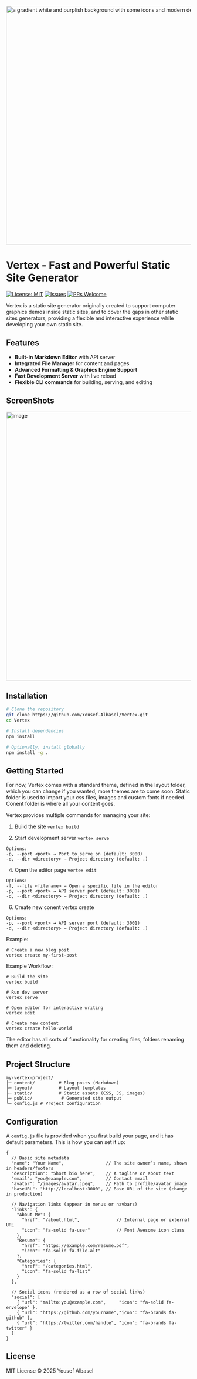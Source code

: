 <img width="1920" height="648" alt="a gradient white and purplish background with some icons and modern design on it to act as a background for designing a poster for a github repo, it needs not to have any text one it with a _V_ shaped ab (2)" src="https://github.com/user-attachments/assets/9a160921-49dc-4fd2-936a-07831b39d789" />

<h1> Vertex - Fast and Powerful Static Site Generator </h1>

[![License: MIT](https://img.shields.io/badge/License-MIT-yellow.svg)](./LICENSE)
[![Issues](https://img.shields.io/github/issues/Yousef-Albasel/vertex?style=flat&color=orange)](https://github.com/Yousef-Albasel/vertex/issues)
[![PRs Welcome](https://img.shields.io/badge/PRs-welcome-brightgreen.svg?style=flat)](https://github.com/Yousef-Albasel/vertex/pulls)

Vertex is a static site generator originally created to support computer graphics demos inside static sites, and to cover the gaps in other static sites generators, providing a flexible and interactive experience while developing your own static site.

</center>
<h2> Features </h2>
<ul>
<li> <strong>Built-in Markdown Editor</strong> with API server  </li>
<li> <strong>Integrated File Manager</strong> for content and pages  </li>
<li> <strong>Advanced Formatting & Graphics Engine Support</strong>  </li>
<li> <strong>Fast Development Server</strong> with live reload  </li>
<li> <strong>Flexible CLI commands</strong> for building, serving, and editing  
</ul>
<h2>ScreenShots </h2>

<img width="1599" height="730" alt="image" src="https://github.com/user-attachments/assets/dfa4530d-0a9f-4c22-bd88-e0c2ef9af136" />

<h2>Installation</h2>

```bash
# Clone the repository
git clone https://github.com/Yousef-Albasel/Vertex.git
cd Vertex

# Install dependencies
npm install

# Optionally, install globally
npm install -g .
```

<h2>Getting Started</h2>

For now, Vertex comes with a standard theme, defined in the layout folder, which you can change if you wanted, more themes are to come soon. Static folder is used to import your css files, images and custom fonts if needed. Conent folder is where all your content goes.

Vertex provides multiple commands for managing your site:

1. Build the site
`vertex build`

2. Start development server
`vertex serve`
```
Options:
-p, --port <port> → Port to serve on (default: 3000)
-d, --dir <directory> → Project directory (default: .)
```
4. Open the editor page
`vertex edit`
```
Options:
-f, --file <filename> → Open a specific file in the editor
-p, --port <port> → API server port (default: 3001)
-d, --dir <directory> → Project directory (default: .)
```
6. Create new conent
vertex create <filename>
```
Options:
-p, --port <port> → API server port (default: 3001)
-d, --dir <directory> → Project directory (default: .)
```
Example: 
```
# Create a new blog post
vertex create my-first-post
```

Example Workflow:
```
# Build the site
vertex build

# Run dev server
vertex serve

# Open editor for interactive writing
vertex edit

# Create new content
vertex create hello-world
```

The editor has all sorts of functionality for creating files, folders renaming them and deleting.

<h2> Project Structure </h2>

```
my-vertex-project/
├─ content/         # Blog posts (Markdown)
├─ layout/          # Layout templates
├─ static/          # Static assets (CSS, JS, images)
├─ public/           # Generated site output
└─ config.js # Project configuration
```

<h2> Configuration </h2>

A `config.js` file is provided when you first build your page, and it has default parameters. This is how you can set it up:

```
{
  // Basic site metadata
  "name": "Your Name",                // The site owner’s name, shown in headers/footers
  "description": "Short bio here",    // A tagline or about text
  "email": "you@example.com",         // Contact email
  "avatar": "/images/avatar.jpeg",    // Path to profile/avatar image
  "baseURL": "http://localhost:3000", // Base URL of the site (change in production)

  // Navigation links (appear in menus or navbars)
  "links": {
    "About Me": { 
      "href": "/about.html",              // Internal page or external URL
      "icon": "fa-solid fa-user"          // Font Awesome icon class
    },
    "Resume": { 
      "href": "https://example.com/resume.pdf",
      "icon": "fa-solid fa-file-alt"
    },
    "Categories": {
      "href": "/categories.html",
      "icon": "fa-solid fa-list"
    }
  },

  // Social icons (rendered as a row of social links)
  "social": [
    { "url": "mailto:you@example.com",     "icon": "fa-solid fa-envelope" },
    { "url": "https://github.com/yourname","icon": "fa-brands fa-github" },
    { "url": "https://twitter.com/handle", "icon": "fa-brands fa-twitter" }
  ]
}
```
<h2>License</h2>
MIT License © 2025 Yousef Albasel
